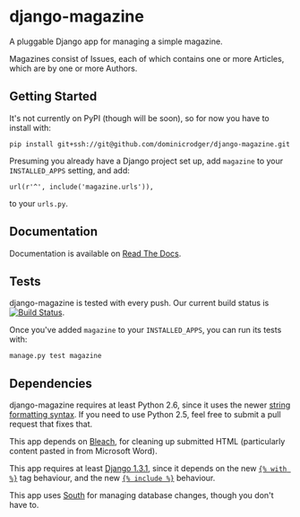 # django-magazine

A pluggable Django app for managing a simple magazine.

Magazines consist of Issues, each of which contains one or more
Articles, which are by one or more Authors.

## Getting Started

It's not currently on PyPI (though will be soon), so for now you have
to install with:

    pip install git+ssh://git@github.com/dominicrodger/django-magazine.git

Presuming you already have a Django project set up, add `magazine` to
your `INSTALLED_APPS` setting, and add:

    url(r'^', include('magazine.urls')),

to your `urls.py`.

## Documentation

Documentation is available on [Read The Docs][docs].

## Tests

django-magazine is tested with every push. Our current build status is
[![Build Status](https://secure.travis-ci.org/dominicrodger/django-magazine.png?branch=master)](http://travis-ci.org/dominicrodger/django-magazine).

Once you've added `magazine` to your `INSTALLED_APPS`, you can run its
tests with:

    manage.py test magazine

## Dependencies

django-magazine requires at least Python 2.6, since it uses the newer
[string formatting syntax][format]. If you need to use Python 2.5,
feel free to submit a pull request that fixes that.

This app depends on [Bleach](https://github.com/jsocol/bleach), for
cleaning up submitted HTML (particularly content pasted in from
Microsoft Word).

This app requires at least [Django 1.3.1][django1.3], since it depends
on the new [`{% with %}`][with-tag] tag behaviour, and the new
[`{% include %}`][include-tag] behaviour.

This app uses [South](http://south.aeracode.org/) for managing
database changes, though you don't have to.

[django1.3]: https://docs.djangoproject.com/en/dev/releases/1.3/
[with-tag]: https://docs.djangoproject.com/en/1.3/ref/templates/builtins/#with
[include-tag]: https://docs.djangoproject.com/en/1.3/ref/templates/builtins/#include
[format]: http://docs.python.org/whatsnew/2.6.html#pep-3101-advanced-string-formatting "Read about the new string formatting functionality in Python 3.0, backported to Python 2.6"
[docs]: http://django-magazine.readthedocs.org "Read the documentation for django-magazine"
